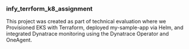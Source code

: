 ### infy_terrform_k8_assignment ###

This project was created as part of technical evaluation where we Provisioned EKS with Terraform, deployed my-sample-app via Helm, and integrated Dynatrace monitoring using the Dynatrace Operator and OneAgent.
